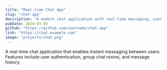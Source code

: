 ```yaml
---
title: "Real-time Chat App"
slug: "chat-app"
description: "A modern chat application with real-time messaging, user authentication, and group chat capabilities."
pubDate: 2024-03-05
github: "https://github.com/username/chat-app"
link: "https://chat.example.com"
image: "projects/chat.png"
---
```


A real-time chat application that enables instant messaging between users. Features include user authentication, group chat rooms, and message history.
